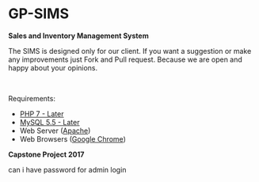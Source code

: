 # GP-SIMS
<b>Sales and Inventory Management System</b>
<p>The SIMS is designed only for our client. If you want a suggestion or make any improvements just Fork and Pull request. Because we are open and happy about your opinions.</p><br>

Requirements:
  * [PHP 7 - Later](http://php.net/downloads.php)
  * [MySQL 5.5 - Later](https://www.mysql.com/downloads/)
  * Web Server ([Apache](https://httpd.apache.org/))
  * Web Browsers ([Google Chrome](https://google.com/chrome/))
  
<b>Capstone Project 2017</b>

can i have password for admin login
